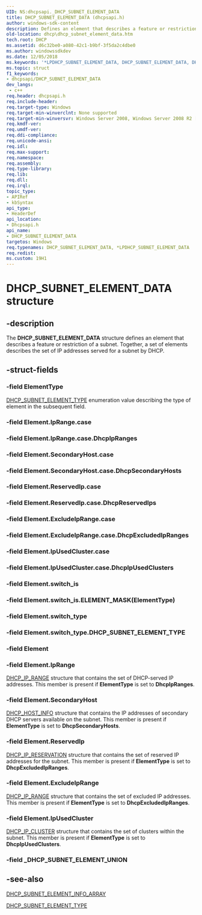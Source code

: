 ```yaml
---
UID: NS:dhcpsapi._DHCP_SUBNET_ELEMENT_DATA
title: DHCP_SUBNET_ELEMENT_DATA (dhcpsapi.h)
author: windows-sdk-content
description: Defines an element that describes a feature or restriction of a subnet.
old-location: dhcp\dhcp_subnet_element_data.htm
tech.root: DHCP
ms.assetid: d6c32be0-a080-42c1-b9bf-3f5da2c4dbe0
ms.author: windowssdkdev
ms.date: 12/05/2018
ms.keywords: '*LPDHCP_SUBNET_ELEMENT_DATA, DHCP_SUBNET_ELEMENT_DATA, DHCP_SUBNET_ELEMENT_DATA structure [DHCP], LPDHCP_SUBNET_ELEMENT_DATA, LPDHCP_SUBNET_ELEMENT_DATA structure pointer [DHCP], dhcp.dhcp_subnet_element_data, dhcpsapi/LPDHCP_SUBNET_ELEMENT_DATA, dhcpsapi/_DHCP_SUBNET_ELEMENT_DATA'
ms.topic: struct
f1_keywords:
- dhcpsapi/DHCP_SUBNET_ELEMENT_DATA
dev_langs:
 - c++
req.header: dhcpsapi.h
req.include-header: 
req.target-type: Windows
req.target-min-winverclnt: None supported
req.target-min-winversvr: Windows Server 2008, Windows Server 2008 R2 [desktop apps only]
req.kmdf-ver: 
req.umdf-ver: 
req.ddi-compliance: 
req.unicode-ansi: 
req.idl: 
req.max-support: 
req.namespace: 
req.assembly: 
req.type-library: 
req.lib: 
req.dll: 
req.irql: 
topic_type:
- APIRef
- kbSyntax
api_type:
- HeaderDef
api_location:
- Dhcpsapi.h
api_name:
- DHCP_SUBNET_ELEMENT_DATA
targetos: Windows
req.typenames: DHCP_SUBNET_ELEMENT_DATA, *LPDHCP_SUBNET_ELEMENT_DATA
req.redist: 
ms.custom: 19H1
---
```


# DHCP_SUBNET_ELEMENT_DATA structure


## -description


The <b>DHCP_SUBNET_ELEMENT_DATA</b> structure defines an element that describes a feature or restriction of a subnet. Together, a set of elements describes the set of IP addresses served for a subnet by DHCP.


## -struct-fields




### -field ElementType


<a href="https://docs.microsoft.com/windows/win32/api/dhcpsapi/ne-dhcpsapi-dhcp_subnet_element_type">DHCP_SUBNET_ELEMENT_TYPE</a> enumeration value describing the type of element in the subsequent field.


### -field Element.IpRange.case

 


### -field Element.IpRange.case.DhcpIpRanges

 


### -field Element.SecondaryHost.case

 


### -field Element.SecondaryHost.case.DhcpSecondaryHosts

 


### -field Element.ReservedIp.case

 


### -field Element.ReservedIp.case.DhcpReservedIps

 


### -field Element.ExcludeIpRange.case

 


### -field Element.ExcludeIpRange.case.DhcpExcludedIpRanges

 


### -field Element.IpUsedCluster.case

 


### -field Element.IpUsedCluster.case.DhcpIpUsedClusters

 


### -field Element.switch_is

 


### -field Element.switch_is.ELEMENT_MASK(ElementType)

 


### -field Element.switch_type

 


### -field Element.switch_type.DHCP_SUBNET_ELEMENT_TYPE

 


### -field Element


### -field Element.IpRange


<a href="https://docs.microsoft.com/windows/desktop/api/dhcpsapi/ns-dhcpsapi-dhcp_ip_range">DHCP_IP_RANGE</a> structure that contains the set of DHCP-served IP addresses. This member is present if <b>ElementType</b> is set to <b>DhcpIpRanges</b>.


### -field Element.SecondaryHost


<a href="https://docs.microsoft.com/windows/desktop/api/dhcpsapi/ns-dhcpsapi-dhcp_host_info">DHCP_HOST_INFO</a> structure that contains the IP addresses of secondary DHCP servers available on the subnet. This member is present if <b>ElementType</b> is set to <b>DhcpSecondaryHosts</b>.


### -field Element.ReservedIp


<a href="https://docs.microsoft.com/windows/desktop/api/dhcpsapi/ns-dhcpsapi-dhcp_ip_reservation">DHCP_IP_RESERVATION</a> structure that contains the set of reserved IP addresses for the subnet. This member is present if <b>ElementType</b> is set to <b>DhcpExcludedIpRanges</b>.


### -field Element.ExcludeIpRange


<a href="https://docs.microsoft.com/windows/desktop/api/dhcpsapi/ns-dhcpsapi-dhcp_ip_range">DHCP_IP_RANGE</a> structure that contains the set of excluded IP addresses. This member is present if <b>ElementType</b> is set to <b>DhcpExcludedIpRanges</b>.


### -field Element.IpUsedCluster


<a href="https://docs.microsoft.com/windows/desktop/api/dhcpsapi/ns-dhcpsapi-dhcp_ip_cluster">DHCP_IP_CLUSTER</a> structure that contains the set of clusters within the subnet. This member is present if <b>ElementType</b> is set to <b>DhcpIpUsedClusters</b>.


### -field _DHCP_SUBNET_ELEMENT_UNION

 




## -see-also




<a href="https://docs.microsoft.com/windows/desktop/api/dhcpsapi/ns-dhcpsapi-dhcp_subnet_element_info_array">DHCP_SUBNET_ELEMENT_INFO_ARRAY</a>



<a href="https://docs.microsoft.com/windows/win32/api/dhcpsapi/ne-dhcpsapi-dhcp_subnet_element_type">DHCP_SUBNET_ELEMENT_TYPE</a>
 

 


